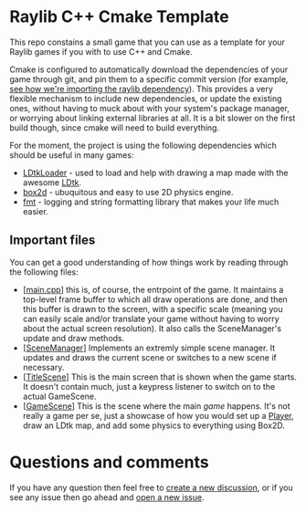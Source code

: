 # Raylib C++ Cmake Template

This repo constains a small game that you can use as a template for your Raylib
games if you with to use C++ and Cmake.

Cmake is configured to automatically download the dependencies of your game
through git, and pin them to a specific commit version (for example, [see how
we're importing the raylib
dependency](https://github.com/tupini07/raylib-cpp-cmake-template/blob/c6996a2477e713671337e4c40d1b602f10acb01a/CMakeLists.txt#L25-L31)).
This provides a very flexible mechanism to include new dependencies, or update
the existing ones, without having to muck about with your system's package
manager, or worrying about linking external libraries at all. It is a bit slower
on the first build though, since cmake will need to build everything.

For the moment, the project is using the following dependencies which should be
useful in many games:

- [LDtkLoader](https://github.com/Madour/LDtkLoader) - used to load and help
  with drawing a map made with the awesome [LDtk](https://ldtk.io/).
- [box2d](https://github.com/erincatto/box2d) - ubuquitous and easy to use 2D
  physics engine.
- [fmt](https://github.com/fmtlib/fmt) - logging and string formatting library
  that makes your life much easier.

## Important files

You can get a good understanding of how things work by reading through the
following files:

- [[main.cpp](https://github.com/tupini07/raylib-cpp-cmake-template/blob/c6996a2477e713671337e4c40d1b602f10acb01a/sources/main.cpp)]
  this is, of course, the entrpoint of the game. It maintains a top-level frame
  buffer to which all draw operations are done, and then this buffer is drawn to
  the screen, with a specific scale (meaning you can easily scale and/or
  translate your game without having to worry about the actual screen
  resolution). It also calls the SceneManager's update and draw methods.
- [[SceneManager](https://github.com/tupini07/raylib-cpp-cmake-template/blob/c6996a2477e713671337e4c40d1b602f10acb01a/sources/scenes/SceneManager.hpp)]
  Implements an extremly simple scene manager. It updates and draws the current
  scene or switches to a new scene if necessary.
- [[TitleScene](https://github.com/tupini07/raylib-cpp-cmake-template/blob/c6996a2477e713671337e4c40d1b602f10acb01a/sources/scenes/TitleScene/TitleScene.cpp)]
  This is the main screen that is shown when the game starts. It doesn't contain
  much, just a keypress listener to switch on to the actual GameScene.
- [[GameScene](https://github.com/tupini07/raylib-cpp-cmake-template/blob/c6996a2477e713671337e4c40d1b602f10acb01a/sources/scenes/GameScene/GameScene.cpp)]
  This is the scene where the main _game_ happens. It's not really a game per
  se, just a showcase of how you would set up a
  [Player](https://github.com/tupini07/raylib-cpp-cmake-template/blob/c6996a2477e713671337e4c40d1b602f10acb01a/sources/entities/Player/Player.cpp),
  draw an LDtk map, and add some physics to everything using Box2D.


# Questions and comments

If you have any question then feel free to [create a new discussion](https://github.com/tupini07/raylib-cpp-cmake-template/discussions/new), or if you see any issue then go ahead and [open a new issue](https://github.com/tupini07/raylib-cpp-cmake-template/issues/new).